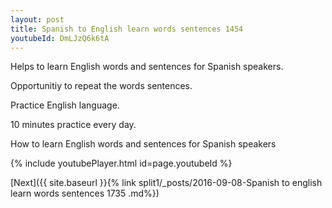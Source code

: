 ```yaml
---
layout: post
title: Spanish to English learn words sentences 1454 
youtubeId: DmLJzQ6k6tA
---
```

 
 
Helps to learn English words and sentences for Spanish speakers.

Opportunitiy to repeat the words sentences. 

Practice English language. 
 
10 minutes practice every day. 
 
How to learn English words and sentences for Spanish speakers 
 
{% include youtubePlayer.html id=page.youtubeId %}
 
 
[Next]({{ site.baseurl }}{% link  split1/_posts/2016-09-08-Spanish to english learn words sentences 1735 .md%})
 
